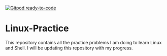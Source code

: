 [![Gitpod ready-to-code](https://img.shields.io/badge/Gitpod-ready--to--code-blue?logo=gitpod)](https://gitpod.io/#https://github.com/7Ragnarok7/Linux-Practice)

# Linux-Practice
This repository contains all the practice problems I am doing to learn Linux and Shell.
I will be updating this repository with my progress.

